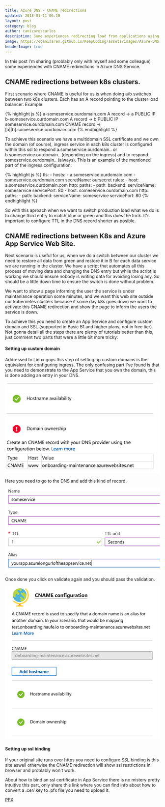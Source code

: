 ```yaml
---
title: Azure DNS - CNAME redirections
updated: 2018-01-11 06:10
layout: post
category: blog
author: canizarescarlos
description: Some experiences redirecting load from applications using Azure DNS
image: https://ccanizares.github.io/KeepCoding/assets/images/Azure-DNS-620x264.png
headerImage: true
---
```


In this post I'm sharing (problably only with myself and some colleague) some experiences with CNAME redirections in Azure DNS Service.

## CNAME redirections between k8s clusters.

First scenario where CNAME is useful for us is when doing a/b switches between two k8s clusters. Each has an A record pointing to the cluster load balancer.  Example: 

{% highlight js %}
a-someservice.ourdomain.com A record ->  a PUBLIC IP
b-someservice.ourdomain.com A record ->  b PUBLIC IP
someservice.ourdomain.com CNAME record ->  [a||b].someservice.ourdomain.com
{% endhighlight %}

To achieve this scenario we have a multidomain SSL certificate and we own the domain (of course), ingress service in each k8s cluster is configured within this ssl to respond a.someservice.ourdomain.. or b.someservice.ourdomain.. (depending on the ingress) and to respond someservice.ourdomain.. (always). This is an example of the mentioned part of the ingress configuration:

{% highlight js %}
  tls:
    - hosts:
      -  a.someservice.ourdomain.com
      -  someservice.ourdomain.com
      secretName: oursecret
  rules:
    - host: a.someservice.ourdomain.com
      http:
        paths:
        - path:
          backend:
            serviceName: someservice
            servicePort: 80
    - host: someservice.ourdomain.com
      http:
        paths:
        - path:
          backend:
            serviceName: someservice
            servicePort: 80
{% endhighlight %}

So with this aproach when we want to switch production load what we do is to change third entry to match blue or green and this does the trick. It's important to configure TTL in the DNS record shorter as posible. 

## CNAME redirections between K8s and Azure App Service Web Site. 

Next scenario is useful for us, when we do a switch between our cluster we need to restore all data from green and restore it in B for each data service we are running in the cluster. We have a script that automates all this process of moving data and changing the DNS entry but while the script is working we should ensure nobody is writing data for avoiding losing any. So should be a little down time to ensure the switch is done without problem. 

We want to show a page informing the user the service is under maintaniance operation some minutes, and we want this web site outside our kubernetes clusters because if some day k8s goes down we want to activate this CNAME redirection and show the page to inform the users the service is down. 

To achieve this you need to create an App Service and configure custom domain and SSL (supported in Basic B1 and higher plans, not in free tier). Not gonna detail all the steps there are plenty of tutorials better than this, just comment two parts that were a little bit more tricky: 

#### Setting up custom domain 

Addressed to Linux guys this step of setting up custom domains is the equivalent for configuring ingress. The only confusing part I've found is that you need to demonstrate to the App Service that you own the domain, this is done adding an entry in your DNS. 

<img src='../assets/images/azure-dns-cname-redirection.png' />

Here you need to go to the DNS and add this kind of record.

<img src='../assets/images/azure-dns-entry-cname-redirection.png' />

Once done you click on validate again and you should pass the validation. 

<img src='../assets/images/azure-dns-cname-redirection-ok.png' />

#### Setting up ssl binding

If your original site runs over https you need to configure SSL binding is this site aswell otherwise the CNAME redirection will show ssl restrictions in browser and problably won't work. 

About how to bind an ssl certificate in App Service there is no mistery pretty intuitive this part, only share this link where you can find info about how to convert a .cer/.key to .pfx file you need to upload it. 

[PFX](https://www.sherweb.com/blog/when-given-crt-and-key-files-make-a-pfx-file/)
